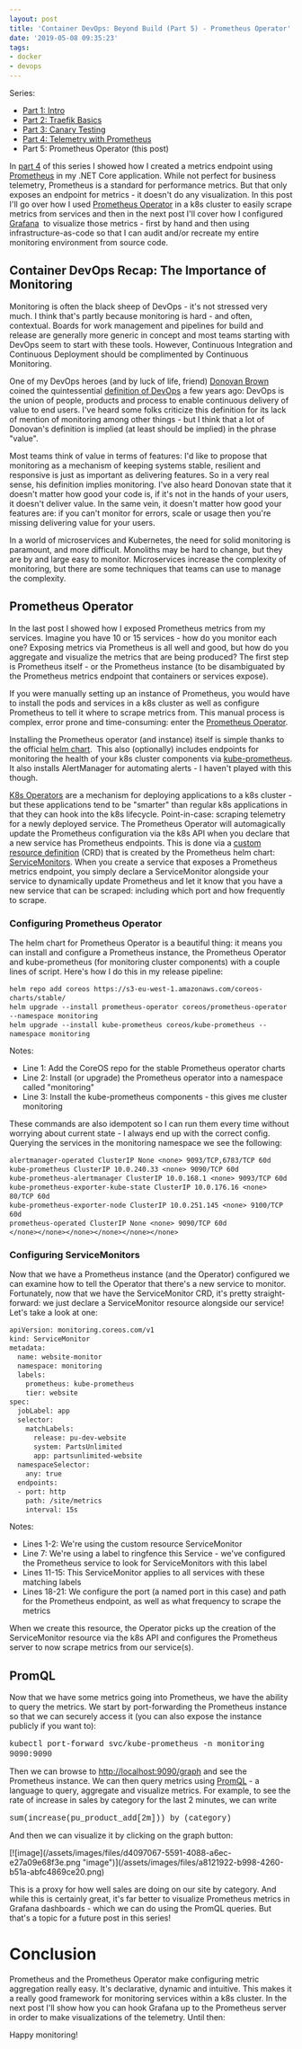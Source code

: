 ```yaml
---
layout: post
title: 'Container DevOps: Beyond Build (Part 5) - Prometheus Operator'
date: '2019-05-08 09:35:23'
tags:
- docker
- devops
---
```


Series:

- [Part 1: Intro](/container-devops-beyond-build-part-1)
- [Part 2: Traefik Basics](/container-devops-beyond-build-part-2---traefik)
- [Part 3: Canary Testing](/container-devops-beyond-build-part-3---canary-testing)
- [Part 4: Telemetry with Prometheus](/container-devops-beyond-build-part-4---telemetry-with-prometheus)
- Part 5: Prometheus Operator (this post)

In [part 4](/container-devops-beyond-build-part-4---telemetry-with-prometheus) of this series I showed how I created a metrics endpoint using [Prometheus](https://prometheus.io/) in my .NET Core application. While not perfect for business telemetry, Prometheus is a standard for performance metrics. But that only exposes an endpoint for metrics - it doesn't do any visualization. In this post I'll go over how I used [Prometheus Operator](https://github.com/coreos/prometheus-operator) in a k8s cluster to easily scrape metrics from services and then in the next post I'll cover how I configured [Grafana](https://grafana.com/) &nbsp;to visualize those metrics - first by hand and then using infrastructure-as-code so that I can audit and/or recreate my entire monitoring environment from source code.

## Container DevOps Recap: The Importance of Monitoring

Monitoring is often the black sheep of DevOps - it's not stressed very much. I think that's partly because monitoring is hard - and often, contextual. Boards for work management and pipelines for build and release are generally more generic in concept and most teams starting with DevOps seem to start with these tools. However, Continuous Integration and Continuous Deployment should be complimented by Continuous Monitoring.

One of my DevOps heroes (and by luck of life, friend) [Donovan Brown](https://twitter.com/donovanbrown) coined the quintessential [definition of DevOps](http://donovanbrown.com/post/what-is-devops) a few years ago: DevOps is the union of people, products and process to enable continuous delivery of value to end users. I've heard some folks criticize this definition for its lack of mention of monitoring among other things - but I think that a lot of Donovan's definition is implied (at least should be implied) in the phrase "value".

Most teams think of value in terms of features: I'd like to propose that monitoring as a mechanism of keeping systems stable, resilient and responsive is just as important as delivering features. So in a very real sense, his definition implies monitoring. I've also heard Donovan state that it doesn't matter how good your code is, if it's not in the hands of your users, it doesn't deliver value. In the same vein, it doesn't matter how good your features are: if you can't monitor for errors, scale or usage then you're missing delivering value for your users.

In a world of microservices and Kubernetes, the need for solid monitoring is paramount, and more difficult. Monoliths may be hard to change, but they are by and large easy to monitor. Microservices increase the complexity of monitoring, but there are some techniques that teams can use to manage the complexity.

## Prometheus Operator

In the last post I showed how I exposed Prometheus metrics from my services. Imagine you have 10 or 15 services - how do you monitor each one? Exposing metrics via Prometheus is all well and good, but how do you aggregate and visualize the metrics that are being produced? The first step is Prometheus itself - or the Prometheus instance (to be disambiguated by the Prometheus metrics endpoint that containers or services expose).

If you were manually setting up an instance of Prometheus, you would have to install the pods and services in a k8s cluster as well as configure Prometheus to tell it where to scrape metrics from. This manual process is complex, error prone and time-consuming: enter the [Prometheus Operator](https://github.com/coreos/prometheus-operator).

Installing the Prometheus operator (and instance) itself is simple thanks to the official [helm chart](https://github.com/helm/charts/tree/master/stable/prometheus). &nbsp;This also (optionally) includes endpoints for monitoring the health of your k8s cluster components via [kube-prometheus](https://github.com/coreos/kube-prometheus). It also installs AlertManager for automating alerts - I haven't played with this though.

[K8s Operators](https://coreos.com/operators/) are a mechanism for deploying applications to a k8s cluster - but these applications tend to be "smarter" than regular k8s applications in that they can hook into the k8s lifecycle. Point-in-case: scraping telemetry for a newly deployed service. The Prometheus Operator will automagically update the Prometheus configuration via the k8s API when you declare that a new service has Prometheus endpoints. This is done via a [custom resource definition](https://kubernetes.io/docs/concepts/extend-kubernetes/api-extension/custom-resources/) (CRD) that is created by the Prometheus helm chart: [ServiceMonitors](https://coreos.com/operators/prometheus/docs/latest/user-guides/getting-started.html#include-servicemonitors). When you create a service that exposes a Prometheus metrics endpoint, you simply declare a ServiceMonitor alongside your service to dynamically update Prometheus and let it know that you have a new service that can be scraped: including which port and how frequently to scrape.

### Configuring Prometheus Operator

The helm chart for Prometheus Operator is a beautiful thing: it means you can install and configure a Prometheus instance, the Prometheus Operator and kube-prometheus (for monitoring cluster components) with a couple lines of script. Here's how I do this in my release pipeline:

    helm repo add coreos https://s3-eu-west-1.amazonaws.com/coreos-charts/stable/
    helm upgrade --install prometheus-operator coreos/prometheus-operator --namespace monitoring
    helm upgrade --install kube-prometheus coreos/kube-prometheus --namespace monitoring

Notes:

- Line 1: Add the CoreOS repo for the stable Prometheus operator charts
- Line 2: Install (or upgrade) the Prometheus operator into a namespace called "monitoring"
- Line 3: Install the kube-prometheus components - this gives me cluster monitoring

These commands are also idempotent so I can run them every time without worrying about current state - I always end up with the correct config. Querying the services in the monitoring namespace we see the following:

    alertmanager-operated ClusterIP None <none> 9093/TCP,6783/TCP 60d
    kube-prometheus ClusterIP 10.0.240.33 <none> 9090/TCP 60d
    kube-prometheus-alertmanager ClusterIP 10.0.168.1 <none> 9093/TCP 60d
    kube-prometheus-exporter-kube-state ClusterIP 10.0.176.16 <none> 80/TCP 60d
    kube-prometheus-exporter-node ClusterIP 10.0.251.145 <none> 9100/TCP 60d
    prometheus-operated ClusterIP None <none> 9090/TCP 60d
    </none></none></none></none></none></none>

### Configuring ServiceMonitors

Now that we have a Prometheus instance (and the Operator) configured we can examine how to tell the Operator that there's a new service to monitor. Fortunately, now that we have the ServiceMonitor CRD, it's pretty straight-forward: we just declare a ServiceMonitor resource alongside our service! Let's take a look at one:

    apiVersion: monitoring.coreos.com/v1
    kind: ServiceMonitor
    metadata:
      name: website-monitor
      namespace: monitoring
      labels:
        prometheus: kube-prometheus
        tier: website
    spec:
      jobLabel: app
      selector:
        matchLabels:
          release: pu-dev-website
          system: PartsUnlimited
          app: partsunlimited-website
      namespaceSelector:
        any: true
      endpoints:
      - port: http
        path: /site/metrics
        interval: 15s

Notes:

- Lines 1-2: We're using the custom resource ServiceMonitor
- Line 7: We're using a label to ringfence this Service - we've configured the Prometheus service to look for ServiceMonitors with this label
- Lines 11-15: This ServiceMonitor applies to all services with these matching labels
- Lines 18-21: We configure the port (a named port in this case) and path for the Prometheus endpoint, as well as what frequency to scrape the metrics

When we create this resource, the Operator picks up the creation of the ServiceMonitor resource via the k8s API and configures the Prometheus server to now scrape metrics from our service(s).

## PromQL

Now that we have some metrics going into Prometheus, we have the ability to query the metrics. We start by port-forwarding the Prometheus instance so that we can securely access it (you can also expose the instance publicly if you want to):

<!--kg-card-begin: html--><font face="Courier New">kubectl port-forward svc/kube-prometheus -n monitoring 9090:9090</font><!--kg-card-end: html-->

Then we can browse to [http://localhost:9090/graph](http://localhost:9090/graph) and see the Prometheus instance. We can then query metrics using [PromQL](https://prometheus.io/docs/prometheus/latest/querying/basics/) - a language to query, aggregate and visualize metrics. For example, to see the rate of increase in sales by category for the last 2 minutes, we can write

<!--kg-card-begin: html--><font face="Courier New">sum(increase(pu_product_add[2m])) by (category)</font><!--kg-card-end: html-->

And then we can visualize it by clicking on the graph button:

<!--kg-card-begin: html-->[![image](/assets/images/files/d4097067-5591-4088-a6ec-e27a09e68f3e.png "image")](/assets/images/files/a8121922-b998-4260-b51a-abfc4869ce20.png)<!--kg-card-end: html-->

This is a proxy for how well sales are doing on our site by category. And while this is certainly great, it's far better to visualize Prometheus metrics in Grafana dashboards - which we can do using the PromQL queries. But that's a topic for a future post in this series!

# Conclusion

Prometheus and the Prometheus Operator make configuring metric aggregation really easy. It's declarative, dynamic and intuitive. This makes it a really good framework for monitoring services within a k8s cluster. In the next post I'll show how you can hook Grafana up to the Prometheus server in order to make visualizations of the telemetry. Until then:

Happy monitoring!

